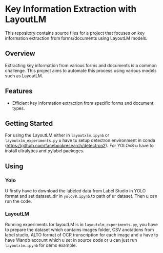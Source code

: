 # Key Information Extraction with LayoutLM

This repository contains source files for a project that focuses on key information extraction from forms/documents using LayoutLM models. 

## Overview

Extracting key information from various forms and documents is a common challenge. This project aims to automate this process using various models such as LayoutLM.

## Features

- Efficient key information extraction from specific forms and document types.

## Getting Started
For using the LayoutLM either in `layoutxlm.ipynb` or `layoutxlm_experiments.py` u have tu setup detectron environment in conda (https://github.com/facebookresearch/detectron2). For YOLOv8 u have to install ultralytics and pylabel packeges.

## Using
### Yolo
U firstly have to download the labeled data from Label Studio in YOLO format and set dataset_dir in `yolov8.ipynb` to path of ur dataset. Then u can run the code.

### LayoutLM
Running experiments for layoutLM is in `layoutxlm_experiments.py`, you have to prepare the dataset which contains images folder, CSV anotations from label studio, ALTO format of OCR transcription for each image and u have to have Wandb account which u set in source code or u can just run `layoutxlm.ipynb` for demo example.
